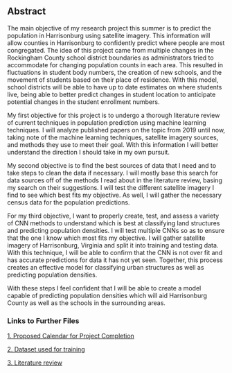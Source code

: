 ## Abstract
The main objective of my research project this summer is to predict the population in Harrisonburg using satellite imagery. This information will allow counties in Harrisonburg to confidently predict where people are most congregated. The idea of this project came from multiple changes in the Rockingham County school district boundaries as administrators tried to accommodate for changing population counts in each area. This resulted in fluctuations in student body numbers, the creation of new schools, and the movement of students based on their place of residence. With this model, school districts will be able to have up to date estimates on where students live, being able to better predict changes in student location to anticipate potential changes in the student enrollment numbers. 

My first objective for this project is to undergo a thorough literature review of current techniques in population prediction using machine learning techniques. I will analyze published papers on the topic from 2019 until now, taking note of the machine learning techniques, satellite imagery sources, and methods they use to meet their goal. With this information I will better understand the direction I should take in my own pursuit.

My second objective is to find the best sources of data that I need and to take steps to clean the data if necessary. I will mostly base this search for data sources off of the methods I read about in the literature review, basing my search on their suggestions. I will test the different satellite imagery I find to see which best fits my objective. As well, I will gather the necessary census data for the population predictions. 

For my third objective, I want to properly create, test, and assess a variety of CNN methods to understand which is best at classifying land structures and predicting population densities. I will test multiple CNNs so as to ensure that the one I know which most fits my objective. I will gather satellite imagery of Harrisonburg, Virginia and split it into training and testing data. With this technique, I will be able to confirm that the CNN is not over fit and has accurate predictions for data it has not yet seen. Together, this process creates an effective model for classifying urban structures as well as predicting population densities. 

With these steps I feel confident that I will be able to create a model capable of predicting population densities which will aid Harrisonburg County as well as the schools in the surrounding areas. 

### Links to Further Files
[1. Proposed Calendar for Project Completion](calendar.md)

[2. Dataset used for training](dataset.md)

[3. Literature review](litreview.md)
